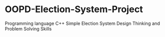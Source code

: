 # OOPD-Election-System-Project
Programming language  C++
Simple Election System
Design Thinking and Problem Solving Skills

